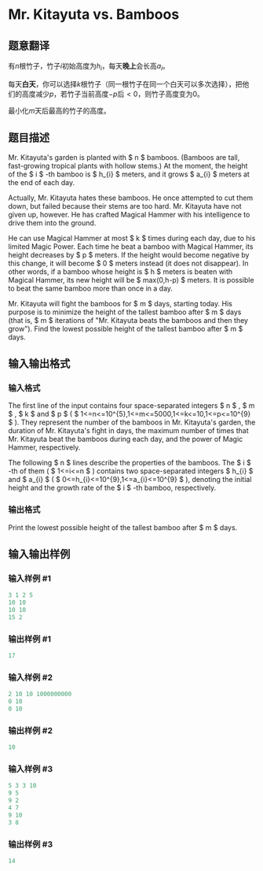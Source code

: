# Mr. Kitayuta vs. Bamboos

## 题意翻译

有$n$根竹子，竹子$i$初始高度为$h_i$，每天**晚上**会长高$a_i$。

每天**白天**，你可以选择$k$根竹子（同一根竹子在同一个白天可以多次选择），把他们的高度减少$p$，若竹子当前高度$-p$后$<0$，则竹子高度变为$0$。

最小化$m$天后最高的竹子的高度。

## 题目描述

Mr. Kitayuta's garden is planted with $ n $ bamboos. (Bamboos are tall, fast-growing tropical plants with hollow stems.) At the moment, the height of the $ i $ -th bamboo is $ h_{i} $ meters, and it grows $ a_{i} $ meters at the end of each day.

Actually, Mr. Kitayuta hates these bamboos. He once attempted to cut them down, but failed because their stems are too hard. Mr. Kitayuta have not given up, however. He has crafted Magical Hammer with his intelligence to drive them into the ground.

He can use Magical Hammer at most $ k $ times during each day, due to his limited Magic Power. Each time he beat a bamboo with Magical Hammer, its height decreases by $ p $ meters. If the height would become negative by this change, it will become $ 0 $ meters instead (it does not disappear). In other words, if a bamboo whose height is $ h $ meters is beaten with Magical Hammer, its new height will be $ max(0,h-p) $ meters. It is possible to beat the same bamboo more than once in a day.

Mr. Kitayuta will fight the bamboos for $ m $ days, starting today. His purpose is to minimize the height of the tallest bamboo after $ m $ days (that is, $ m $ iterations of "Mr. Kitayuta beats the bamboos and then they grow"). Find the lowest possible height of the tallest bamboo after $ m $ days.

## 输入输出格式

### 输入格式

The first line of the input contains four space-separated integers $ n $ , $ m $ , $ k $ and $ p $ ( $ 1<=n<=10^{5},1<=m<=5000,1<=k<=10,1<=p<=10^{9} $ ). They represent the number of the bamboos in Mr. Kitayuta's garden, the duration of Mr. Kitayuta's fight in days, the maximum number of times that Mr. Kitayuta beat the bamboos during each day, and the power of Magic Hammer, respectively.

The following $ n $ lines describe the properties of the bamboos. The $ i $ -th of them ( $ 1<=i<=n $ ) contains two space-separated integers $ h_{i} $ and $ a_{i} $ ( $ 0<=h_{i}<=10^{9},1<=a_{i}<=10^{9} $ ), denoting the initial height and the growth rate of the $ i $ -th bamboo, respectively.

### 输出格式

Print the lowest possible height of the tallest bamboo after $ m $ days.

## 输入输出样例

### 输入样例 #1

```cpp
3 1 2 5
10 10
10 10
15 2

```
### 输出样例 #1

```cpp
17

```
### 输入样例 #2

```cpp
2 10 10 1000000000
0 10
0 10

```
### 输出样例 #2

```cpp
10

```
### 输入样例 #3

```cpp
5 3 3 10
9 5
9 2
4 7
9 10
3 8

```
### 输出样例 #3

```cpp
14

```
